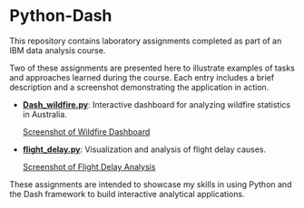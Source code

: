 # Python-Dash

This repository contains laboratory assignments completed as part of an IBM data analysis course.

Two of these assignments are presented here to illustrate examples of tasks and approaches learned during the course. Each entry includes a brief description and a screenshot demonstrating the application in action.

* [**Dash_wildfire.py**](Dash_wildfire.py): Interactive dashboard for analyzing wildfire statistics in Australia.

  [Screenshot of Wildfire Dashboard](Screenshot_Dash_1.png)

* [**flight_delay.py**](flight_delay.py): Visualization and analysis of flight delay causes.

  [Screenshot of Flight Delay Analysis](Screenshot_Dash_3.png)

These assignments are intended to showcase my skills in using Python and the Dash framework to build interactive analytical applications.
